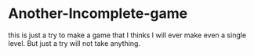 # Another-Incomplete-game
this is just a try to make a game that I thinks I will ever make even a single level. But just a try will not take anything.
